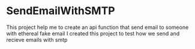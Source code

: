 # SendEmailWithSMTP
This project help me to create an api function that send email to someone with ethereal fake email
I created this project to test how we send and recieve emails with smtp
